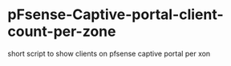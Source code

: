 # pFsense-Captive-portal-client-count-per-zone
short script to show clients on pfsense captive portal per xon
